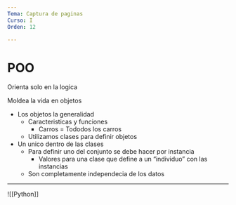 ```yaml
---
Tema: Captura de paginas
Curso: I
Orden: 12

---
```


# POO

Orienta solo en la logica

Moldea la vida en objetos 

- Los objetos la generalidad
    - Caracteristicas y funciones
        - Carros = Tododos los carros
    - Utilizamos clases para definir objetos
- Un unico dentro de las clases
    - Para definir uno del conjunto se debe hacer por instancia
        - Valores para una clase que define a un “individuo” con las instancias
    - Son completamente independecia de los datos

--- 

![[Python]]